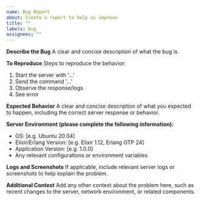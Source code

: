 ```yaml
---
name: Bug Report
about: Create a report to help us improve
title: ""
labels: bug
assignees: ""
---
```


**Describe the Bug**
A clear and concise description of what the bug is.

**To Reproduce**
Steps to reproduce the behavior:

1. Start the server with '...'
2. Send the command '...'
3. Observe the response/logs
4. See error

**Expected Behavior**
A clear and concise description of what you expected to happen, including the correct server response or behavior.

**Server Environment (please complete the following information):**

- OS: [e.g. Ubuntu 20.04]
- Elixir/Erlang Version: [e.g. Elixir 1.12, Erlang OTP 24]
- Application Version: [e.g. 1.0.0]
- Any relevant configurations or environment variables

**Logs and Screenshots**
If applicable, include relevant server logs or screenshots to help explain the problem.

**Additional Context**
Add any other context about the problem here, such as recent changes to the server, network environment, or related components.
